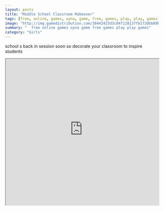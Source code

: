 ```yaml
---
layout: posts
title: "Middle School Classroom Makeover"
tags: [free, online, games, oyna, game, free, games, play, play, games]
image: "http://img.gamedistribution.com/38442425d3c04f128137fb173dbb89ba.jpg"
summary: "  free online games oyna game free games play play games"
category: "Girls"
---
```


school s back in session soon so decorate your classroom to inspire students

<iframe width="100%" height="480px;" src="http://flash.gamedistribution.com?game=38442425d3c04f128137fb173dbb89ba"></iframe>